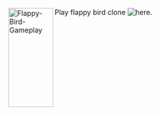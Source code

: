 Play flappy bird clone ![here](https://dompsz.itch.io/flappy-bird).
<img align="left" width="90" height="200" src="https://img.itch.zone/aW1nLzE2MzI1NjYwLmpwZw==/original/jR455w.jpg" alt="Flappy-Bird-Gameplay">
